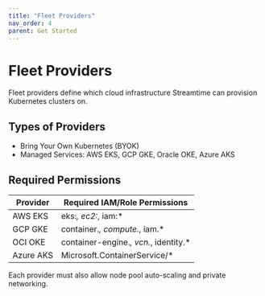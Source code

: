 ```yaml
---
title: "Fleet Providers"
nav_order: 4
parent: Get Started
---
```


# Fleet Providers

Fleet providers define which cloud infrastructure Streamtime can provision Kubernetes clusters on.

## Types of Providers

- Bring Your Own Kubernetes (BYOK)
- Managed Services: AWS EKS, GCP GKE, Oracle OKE, Azure AKS

## Required Permissions

| Provider | Required IAM/Role Permissions |
|----------|-------------------------------|
| AWS EKS | eks:*, ec2:*, iam:* |
| GCP GKE | container.*, compute.*, iam.* |
| OCI OKE | container-engine.*, vcn.*, identity.* |
| Azure AKS | Microsoft.ContainerService/* |

Each provider must also allow node pool auto-scaling and private networking.
